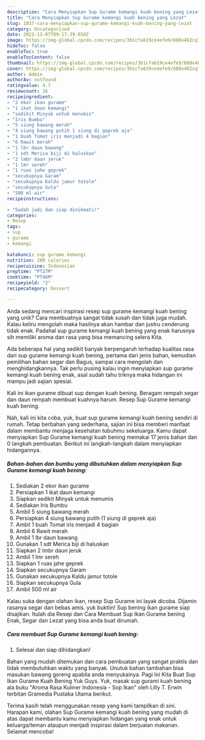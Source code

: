 ```yaml
---
description: "Cara Menyiapkan Sup Gurame kemangi kuah bening yang Lezat"
title: "Cara Menyiapkan Sup Gurame kemangi kuah bening yang Lezat"
slug: 1837-cara-menyiapkan-sup-gurame-kemangi-kuah-bening-yang-lezat
category: Uncategorized
date: 2022-12-07T09:17:39.650Z
image: https://img-global.cpcdn.com/recipes/3b1cfa619ce4efe9/680x482cq70/sup-gurame-kemangi-kuah-bening-foto-resep-utama.jpg
hideToc: false
enableToc: true
enableTocContent: false
thumbnail: https://img-global.cpcdn.com/recipes/3b1cfa619ce4efe9/680x482cq70/sup-gurame-kemangi-kuah-bening-foto-resep-utama.jpg
cover: https://img-global.cpcdn.com/recipes/3b1cfa619ce4efe9/680x482cq70/sup-gurame-kemangi-kuah-bening-foto-resep-utama.jpg
author: Admin
authorAv: notfound
ratingvalue: 4.7
reviewcount: 16
recipeingredient:
- "2 ekor ikan gurame"
- "1 ikat daun kemangi"
- "sedikit Minyak untuk menumis"
- "Iris Bumbu"
- "5 siung bawang merah"
- "4 siung bawang putih 1 siung di geprek aja"
- "1 buah Tomat iris menjadi 4 bagian"
- "6 Rawit merah"
- "1 lbr daun bawang"
- "1 sdt Merica biji di haluskan"
- "2 lmbr daun jeruk"
- "1 lmr sereh"
- "1 ruas jahe geprek"
- "secukupnya Garam"
- "secukupnya Kaldu jamur totole"
- "secukupnya Gula"
- "500 ml air"
recipeinstructions:

- "Sudah jadi dan siap dinikmati!"
categories:
- Resep
tags:
- sup
- gurame
- kemangi

katakunci: sup gurame kemangi 
nutrition: 209 calories
recipecuisine: Indonesian
preptime: "PT27M"
cooktime: "PT46M"
recipeyield: "2"
recipecategory: Dessert

---
```





Anda sedang mencari inspirasi resep sup gurame kemangi kuah bening yang unik? Cara membuatnya sangat tidak susah dan tidak juga mudah. Kalau keliru mengolah maka hasilnya akan hambar dan justru cenderung tidak enak. Padahal sup gurame kemangi kuah bening yang enak harusnya sih memiliki aroma dan rasa yang bisa memancing selera Kita.





Ada beberapa hal yang sedikit banyak berpengaruh terhadap kualitas rasa dari sup gurame kemangi kuah bening, pertama dari jenis bahan, kemudian pemilihan bahan segar dan Bagus, sampai cara mengolah dan menghidangkannya. Tak perlu pusing kalau ingin menyiapkan sup gurame kemangi kuah bening enak,      asal sudah tahu triknya maka hidangan ini mampu jadi sajian spesial.














Kali ini ikan gurame dibuat sup dengan kuah bening. Beragam rempah segar dan daun rempah membuat kuahnya harum. Resep Sup Gurame kemangi kuah bening.






Nah, kali ini kita coba, yuk, buat sup gurame kemangi kuah bening sendiri di rumah. Tetap berbahan yang sederhana, sajian ini bisa memberi manfaat dalam membantu menjaga kesehatan tubuhmu sekeluarga. Kamu dapat menyiapkan Sup Gurame kemangi kuah bening memakai 17 jenis bahan dan 0 langkah pembuatan. Berikut ini langkah-langkah dalam menyiapkan hidangannya.

<!--inarticleads1-->

##### Bahan-bahan dan bumbu yang dibutuhkan dalam menyiapkan Sup Gurame kemangi kuah bening:

1. Sediakan 2 ekor ikan gurame
1. Persiapkan 1 ikat daun kemangi
1. Siapkan sedikit Minyak untuk menumis
1. Sediakan Iris Bumbu
1. Ambil 5 siung bawang merah
1. Persiapkan 4 siung bawang putih (1 siung di geprek aja)
1. Ambil 1 buah Tomat iris menjadi 4 bagian
1. Ambil 6 Rawit merah
1. Ambil 1 lbr daun bawang
1. Gunakan 1 sdt Merica biji di haluskan
1. Siapkan 2 lmbr daun jeruk
1. Ambil 1 lmr sereh
1. Siapkan 1 ruas jahe geprek
1. Siapkan secukupnya Garam
1. Gunakan secukupnya Kaldu jamur totole
1. Siapkan secukupnya Gula
1. Ambil 500 ml air


Kalau suka dengan olahan ikan, resep Sup Gurame ini layak dicoba. Dijamin rasanya segar dan bebas amis. yuk buktiin! Sup bening ikan gurame siap disajikan. Itulah dia Resep dan Cara Membuat Sup Ikan Gurame bening Enak, Segar dan Lezat yang bisa anda buat dirumah. 

<!--inarticleads2-->

##### Cara membuat Sup Gurame kemangi kuah bening:


1. Selesai dan siap dihidangkan!

Bahan yang mudah ditemukan dan cara pembuatan yang sangat praktis dan tidak membutuhkan waktu yang banyak. Unutuk bahan tambahan bisa masukan bawang goreng apabila anda menyukainya. Pagi Ini Kita Buat Sup Ikan Gurame Kuah Bening Yuk Guys. Yuk, masak sup gurami kuah bening ala buku &#34;Aroma Rasa Kuliner Indonesia - Sop Ikan&#34; oleh Lilly T. Erwin terbitan Gramedia Pustaka Utama berikut. 

Terima kasih telah menggunakan resep yang kami tampilkan di sini. Harapan kami, olahan Sup Gurame kemangi kuah bening yang mudah di atas dapat membantu kamu menyiapkan hidangan yang enak untuk keluarga/teman ataupun menjadi inspirasi dalam berjualan makanan. Selamat mencoba!
